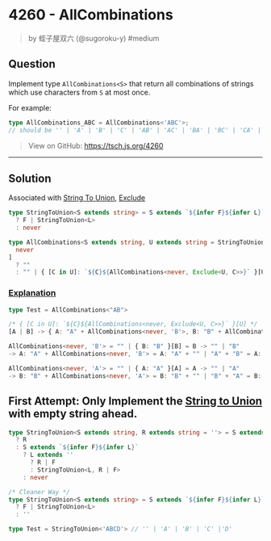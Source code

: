# 4260 - AllCombinations
> by 蛭子屋双六 (@sugoroku-y) #medium 

## Question

Implement type ```AllCombinations<S>``` that return all combinations of strings which use characters from ```S``` at most once.

For example:

```ts
type AllCombinations_ABC = AllCombinations<'ABC'>;
// should be '' | 'A' | 'B' | 'C' | 'AB' | 'AC' | 'BA' | 'BC' | 'CA' | 'CB' | 'ABC' | 'ACB' | 'BAC' | 'BCA' | 'CAB' | 'CBA'
```

> View on GitHub: https://tsch.js.org/4260

---

## Solution
Associated with [String To Union](string-to-union.md), [Exclude](../easy/exclude.md)

```ts
type StringToUnion<S extends string> = S extends `${infer F}${infer L}`
  ? F | StringToUnion<L>
  : never

type AllCombinations<S extends string, U extends string = StringToUnion<S>> = [U] extends [
  never
]
  ? ""
  : "" | { [C in U]: `${C}${AllCombinations<never, Exclude<U, C>>}` }[U];
```

### [Explanation](https://ghaiklor.github.io/type-challenges-solutions/en/medium-nomiwase.html)
```ts
type Test = AllCombinations<"AB">

/* { [C in U]: `${C}${AllCombinations<never, Exclude<U, C>>}` }[U] */
[A | B] -> { A: "A" + AllCombinations<never, 'B'>, B: "B" + AllCombinations<never, A> }[A | B]-> { A: "A" | "AB", B: "B" | "BA" }

AllCombinations<never, 'B'> = "" | { B: "B" }[B] = B -> "" | "B"
-> A: "A" + AllCombinations<never, 'B'> = A: "A" + "" | "A" + "B" = A: "A" | "AB"

AllCombinations<never, 'A'> = "" | { A: "A" }[A] = A -> "" | "A"
-> B: "B" + AllCombinations<never, 'A'> = B: "B" + "" | "B" + "A" = B: "B" | "BA"
```

## First Attempt: Only Implement the [String to Union](string-to-union.md) with empty string ahead.
```ts
type StringToUnion<S extends string, R extends string = ''> = S extends ''
  ? R
  : S extends `${infer F}${infer L}`
    ? L extends ''
      ? R | F
      : StringToUnion<L, R | F>
    : never

/* Cleaner Way */
type StringToUnion<S extends string> = S extends `${infer F}${infer L}`
  ? F | StringToUnion<L>
  : ''

type Test = StringToUnion<'ABCD'> // '' | 'A' | 'B' | 'C' |'D'
```


